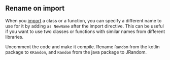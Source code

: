 ## Rename on import

When you [import](https://kotlinlang.org/docs/reference/packages.html#imports)
a class or a function, you can specify a different name to use for it
by adding `as NewName` after the import directive.
This can be useful if you want to use two classes or functions with similar names
from different libraries.

Uncomment the code and make it compile.
Rename `Random` from the kotlin package to `KRandom`,
and `Random` from the java package to JRandom.  
